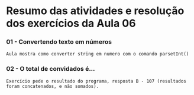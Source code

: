 # Resumo das atividades e resolução dos exercícios da Aula 06 #

### 01 - Convertendo texto em números ###
    Aula mostra como converter string em numero com o comando parsetInt()


### 02 - O total de convidados é... ###
    Exercício pede o resultado do programa, resposta B - 107 (resultados foram concatenados, e não somados).